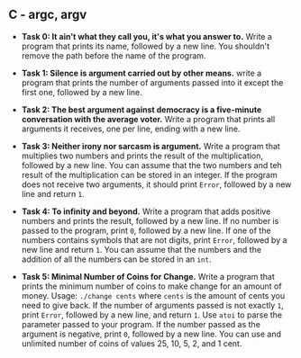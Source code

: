 ## C - argc, argv

- **Task 0: It ain't what they call you, it's what you answer to.** Write a program that prints its name, followed by a new line. You shouldn't remove the path before the name of the program.
- **Task 1: Silence is argument carried out by other means.** write a program that prints the number of arguments passed into it except the first one, followed by a new line.
- **Task 2: The best argument against democracy is a five-minute conversation with the average voter.** Write a program that prints all arguments it receives, one per line, ending with a new line.
- **Task 3: Neither irony nor sarcasm is argument.** Write a program that multiplies two numbers and prints the result of the multiplication, followed by a new line. You can assume that the two numbers and teh result of the multiplication can be stored in an integer. If the program does not receive two arguments, it should print `Error`, followed by a new line and return `1`.
- **Task 4: To infinity and beyond.** Write a program that adds positive numbers and prints the result, followed by a new line. If no number is passed to the program, print `0`, followed by a new line. If one of the numbers contains symbols that are not digits, print `Error`, followed by a new line and return `1`. You can assume that the numbers and the addition of all the numbers can be stored in an `int`.

- **Task 5: Minimal Number of Coins for Change.** Write a program that prints the minimum number of coins to make change for an amount of money. Usage: `./change cents` where `cents` is the amount of cents you need to give back. If the number of arguments passed is not exactly `1`, print `Error`, followed by a new line, and return `1`. Use `atoi` to parse the parameter passed to your program. If the number passed as the argument is negative, print `0`, followed by a new line. You can use and unlimited number of coins of values 25, 10, 5, 2, and 1 cent.
